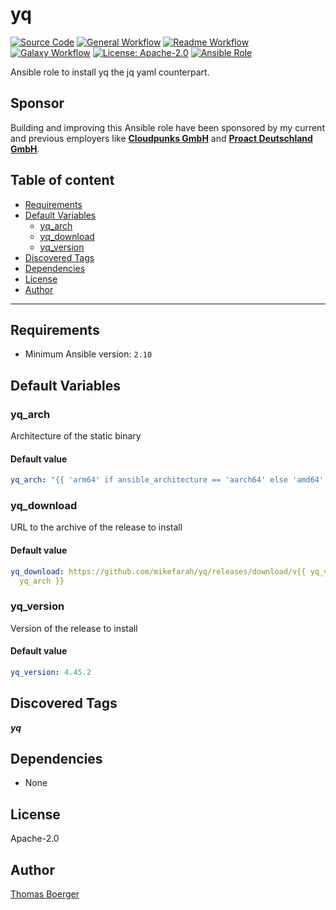 # yq

[![Source Code](https://img.shields.io/badge/github-source%20code-blue?logo=github&logoColor=white)](https://github.com/rolehippie/yq)
[![General Workflow](https://github.com/rolehippie/yq/actions/workflows/general.yml/badge.svg)](https://github.com/rolehippie/yq/actions/workflows/general.yml)
[![Readme Workflow](https://github.com/rolehippie/yq/actions/workflows/docs.yml/badge.svg)](https://github.com/rolehippie/yq/actions/workflows/docs.yml)
[![Galaxy Workflow](https://github.com/rolehippie/yq/actions/workflows/galaxy.yml/badge.svg)](https://github.com/rolehippie/yq/actions/workflows/galaxy.yml)
[![License: Apache-2.0](https://img.shields.io/github/license/rolehippie/yq)](https://github.com/rolehippie/yq/blob/master/LICENSE)
[![Ansible Role](https://img.shields.io/badge/role-rolehippie.yq-blue)](https://galaxy.ansible.com/rolehippie/yq)

Ansible role to install yq the jq yaml counterpart.

## Sponsor

Building and improving this Ansible role have been sponsored by my current and previous employers like **[Cloudpunks GmbH](https://cloudpunks.de)** and **[Proact Deutschland GmbH](https://www.proact.eu)**.

## Table of content

- [Requirements](#requirements)
- [Default Variables](#default-variables)
  - [yq_arch](#yq_arch)
  - [yq_download](#yq_download)
  - [yq_version](#yq_version)
- [Discovered Tags](#discovered-tags)
- [Dependencies](#dependencies)
- [License](#license)
- [Author](#author)

---

## Requirements

- Minimum Ansible version: `2.10`

## Default Variables

### yq_arch

Architecture of the static binary

#### Default value

```YAML
yq_arch: "{{ 'arm64' if ansible_architecture == 'aarch64' else 'amd64' }}"
```

### yq_download

URL to the archive of the release to install

#### Default value

```YAML
yq_download: https://github.com/mikefarah/yq/releases/download/v{{ yq_version }}/yq_linux_{{
  yq_arch }}
```

### yq_version

Version of the release to install

#### Default value

```YAML
yq_version: 4.45.2
```

## Discovered Tags

**_yq_**


## Dependencies

- None

## License

Apache-2.0

## Author

[Thomas Boerger](https://github.com/tboerger)
